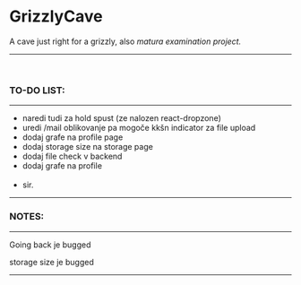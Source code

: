 # GrizzlyCave

A cave just right for a grizzly, also <i>matura examination project. </i>

<hr><br/>
<h3> TO-DO LIST:</h3>
<hr>
<ul>
  <li>naredi tudi za hold spust (ze nalozen react-dropzone)</li>
  <li>uredi /mail  oblikovanje pa mogoče kkšn indicator za file upload</li>
  <li>dodaj grafe na profile page</li>
  <li>dodaj storage size na storage page</li>
  <li>dodaj file check v backend </li>
  <li>dodaj grafe na profile</li>
<br/>
  <li>sir.</li>
</ul>
<hr>
<h3>NOTES:</h3>
<hr>
<p>Going back je bugged</p>
<p>storage size je bugged</p>
<hr>
